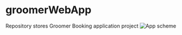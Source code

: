 # groomerWebApp
Repository stores Groomer Booking application project
![App scheme](https://pasteboard.co/7cfTDAeFIuH7.jpg)

